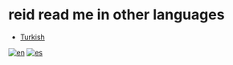 # reid read me in other languages

* [Turkish](README.trrr.md)


[![en](https://img.shields.io/badge/lang-tr-red.svg)](https://github.com/aytakg/reid/blob/main/README.tr.md)  [![es](https://img.shields.io/badge/lang-pr-yellow.svg)](https://github.com/aytakg/reid/blob/main/README.pr.md)


